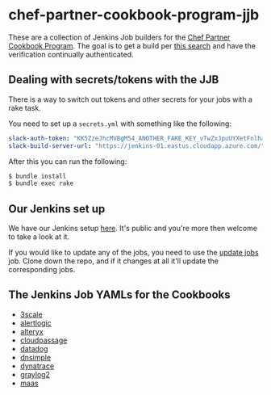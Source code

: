 # chef-partner-cookbook-program-jjb

These are a collection of Jenkins Job builders for the [Chef Partner Cookbook Program][cpcp].
The goal is to get a build per [this search][search] and have the verification
continually authenticated.

## Dealing with secrets/tokens with the JJB

There is a way to switch out tokens and other secrets for your jobs with a
rake task.

You need to set up a `secrets.yml` with something like the following:

```yaml
slack-auth-token: "KK5ZzeJhcMVBgM54_ANOTHER_FAKE_KEY_vTwZxJpuUYXetFnlha81EyH"
slack-build-server-url: "https://jenkins-01.eastus.cloudapp.azure.com/"
```

After this you can run the following:

```bash
$ bundle install
$ bundle exec rake
```

## Our Jenkins set up

We have our Jenkins setup [here][jenkins]. It's public and you're more then
welcome to take a look at it.

If you would like to update any of the jobs, you need to use the [update jobs][updatejobs]
job. Clone down the repo, and if it changes at all it'll update the corresponding
jobs.

## The Jenkins Job YAMLs for the Cookbooks

- [3scale][3scale]
- [alertlogic][alertlogic]
- [alteryx][alteryx]
- [cloudpassage][cloudpassage]
- [datadog][datadog]
- [dnsimple][dnsimple]
- [dynatrace][dynatrace]
- [graylog2][graylog2]
- [maas][maas]


[cpcp]: https://www.chef.io/partners/cookbooks/
[search]: https://supermarket.chef.io/cookbooks?utf8=✓&q=&badges%5B%5D=partner&platforms%5B%5D=
[jenkins]: https://jenkins-01.eastus.cloudapp.azure.com/

[3scale]: ./jobs/3scale-cookbook.yml
[alertlogic]: ./jobs/al_agents-cookbook.yml
[alteryx]: ./jobs/alteryx-cookbook.yml
[cloudpassage]: ./jobs/cloudpassage-cookbook.yml
[datadog]: ./jobs/datadog-cookbook.yml
[dnsimple]: ./jobs/dnsimple-cookbook.yml
[dynatrace]: ./jobs/dynatrace-cookbook.yml
[graylog2]: ./jobs/graylog2-cookbook.yml
[maas]: ./jobs/maas-cookbook.yml

[updatejobs]: https://jenkins-01.eastus.cloudapp.azure.com/job/update-jobs/
